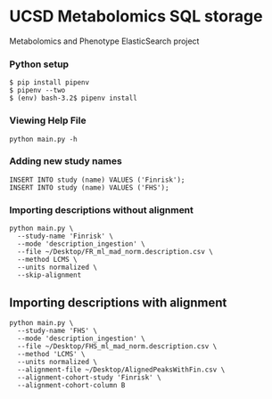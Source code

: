# UCSD Metabolomics SQL storage
Metabolomics and Phenotype ElasticSearch project

### Python setup
```
$ pip install pipenv
$ pipenv --two
$ (env) bash-3.2$ pipenv install
```

### Viewing Help File
```
python main.py -h
```

### Adding new study names
```
INSERT INTO study (name) VALUES ('Finrisk');
INSERT INTO study (name) VALUES ('FHS');
```

### Importing descriptions without alignment
```
python main.py \
  --study-name 'Finrisk' \
  --mode 'description_ingestion' \
  --file ~/Desktop/FR_ml_mad_norm.description.csv \
  --method LCMS \
  --units normalized \
  --skip-alignment
```

## Importing descriptions with alignment
```
python main.py \
  --study-name 'FHS' \
  --mode 'description_ingestion' \
  --file ~/Desktop/FHS_ml_mad_norm.description.csv \
  --method 'LCMS' \
  --units normalized \
  --alignment-file ~/Desktop/AlignedPeaksWithFin.csv \
  --alignment-cohort-study 'Finrisk' \
  --alignment-cohort-column B
```
